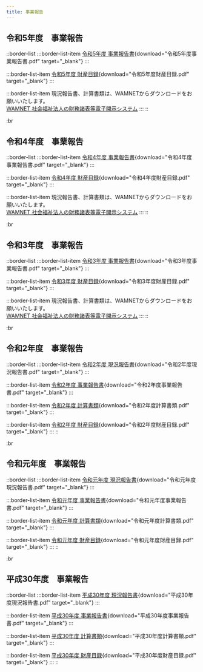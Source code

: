 ```yaml
---
title: 事業報告
---
```


## 令和5年度　事業報告

::border-list
  :::border-list-item
  [令和5年度 事業報告書](/docs/%E4%BB%A4%E5%92%8C5%E5%B9%B4%E5%BA%A6%E4%BA%8B%E6%A5%AD%E5%A0%B1%E5%91%8A%E6%9B%B8.pdf){download="令和5年度事業報告書.pdf" target="_blank"}
  :::

  :::border-list-item
  [令和5年度 財産目録](/docs/%E4%BB%A4%E5%92%8C5%E5%B9%B4%E5%BA%A6%E8%B2%A1%E7%94%A3%E7%9B%AE%E9%8C%B2.pdf){download="令和5年度財産目録.pdf" target="_blank"}
  :::

  :::border-list-item
  現況報告書、計算書類は、WAMNETからダウンロードをお願いいたします。<br/>
  [WAMNET 社会福祉法人の財務諸表等電子開示システム](https://www.wam.go.jp/wamnet/zaihyoukaiji/pub/PUB0201000E00.do?_FORMID=PUB0219000\&vo_headVO_corporationId=1616108177)
  :::
::

:br

## 令和4年度　事業報告

::border-list
  :::border-list-item
  [令和4年度 事業報告書](/docs/%E4%BB%A4%E5%92%8C4%E5%B9%B4%E5%BA%A6%E4%BA%8B%E6%A5%AD%E5%A0%B1%E5%91%8A%E6%9B%B8.pdf){download="令和4年度事業報告書.pdf" target="_blank"}
  :::

  :::border-list-item
  [令和4年度 財産目録](/docs/%E4%BB%A4%E5%92%8C4%E5%B9%B4%E5%BA%A6%E8%B2%A1%E7%94%A3%E7%9B%AE%E9%8C%B2.pdf){download="令和4年度財産目録.pdf" target="_blank"}
  :::

  :::border-list-item
  現況報告書、計算書類は、WAMNETからダウンロードをお願いいたします。<br/>
  [WAMNET 社会福祉法人の財務諸表等電子開示システム](https://www.wam.go.jp/wamnet/zaihyoukaiji/pub/PUB0201000E00.do?_FORMID=PUB0219000\&vo_headVO_corporationId=1616108177)
  :::
::

:br

## 令和3年度　事業報告

::border-list
  :::border-list-item
  [令和3年度 事業報告書](/docs/%E4%BB%A4%E5%92%8C3%E5%B9%B4%E5%BA%A6%E4%BA%8B%E6%A5%AD%E5%A0%B1%E5%91%8A%E6%9B%B8.pdf){download="令和3年度事業報告書.pdf" target="_blank"}
  :::

  :::border-list-item
  [令和3年度 財産目録](/docs/%E4%BB%A4%E5%92%8C3%E5%B9%B4%E5%BA%A6%E8%B2%A1%E7%94%A3%E7%9B%AE%E9%8C%B2.pdf){download="令和3年度財産目録.pdf" target="_blank"}
  :::

  :::border-list-item
  現況報告書、計算書類は、WAMNETからダウンロードをお願いいたします。<br/>
  [WAMNET 社会福祉法人の財務諸表等電子開示システム](https://www.wam.go.jp/wamnet/zaihyoukaiji/pub/PUB0201000E00.do?_FORMID=PUB0219000\&vo_headVO_corporationId=1616108177)
  :::
::

:br

## 令和2年度　事業報告

::border-list
  :::border-list-item
  [令和2年度 現況報告書](/docs/%E7%8F%BE%E6%B3%81%E5%A0%B1%E5%91%8A%E6%9B%B8_%E4%BB%A4%E5%92%8C3%E5%B9%B44%E6%9C%881%E6%97%A5%E7%8F%BE%E5%9C%A8.pdf){download="令和2年度現況報告書.pdf" target="_blank"}
  :::

  :::border-list-item
  [令和2年度 事業報告書](/docs/%E4%BB%A4%E5%92%8C2%E5%B9%B4%E5%BA%A6%E4%BA%8B%E6%A5%AD%E5%A0%B1%E5%91%8A%E6%9B%B8.pdf){download="令和2年度事業報告書.pdf" target="_blank"}
  :::

  :::border-list-item
  [令和2年度 計算書類](/docs/%E4%BB%A4%E5%92%8C2%E5%B9%B4%E5%BA%A6%E8%A8%88%E7%AE%97%E6%9B%B8%E9%A1%9E.pdf){download="令和2年度計算書類.pdf" target="_blank"}
  :::

  :::border-list-item
  [令和2年度 財産目録](/docs/R2%E8%B2%A1%E7%94%A3%E7%9B%AE%E9%8C%B2.pdf){download="令和2年度財産目録.pdf" target="_blank"}
  :::
::

:br

## 令和元年度　事業報告

::border-list
  :::border-list-item
  [令和元年度 現況報告書](/docs/%E4%BB%A4%E5%92%8C%E5%85%83%E5%B9%B4%E5%BA%A6%E7%8F%BE%E6%B3%81%E5%A0%B1%E5%91%8A%E6%9B%B8.pdf){download="令和元年度現況報告書.pdf" target="_blank"}
  :::

  :::border-list-item
  [令和元年度 事業報告書](/docs/%E4%BB%A4%E5%92%8C%E5%85%83%E5%B9%B4%E5%BA%A6%E4%BA%8B%E6%A5%AD%E5%A0%B1%E5%91%8A%E6%9B%B8.pdf){download="令和元年度事業報告書.pdf" target="_blank"}
  :::

  :::border-list-item
  [令和元年度 計算書類](/docs/%E4%BB%A4%E5%92%8C%E5%85%83%E5%B9%B4%E5%BA%A6%E8%A8%88%E7%AE%97%E6%9B%B8%E9%A1%9E.pdf){download="令和元年度計算書類.pdf" target="_blank"}
  :::

  :::border-list-item
  [令和元年度 財産目録](/docs/H31%E8%B2%A1%E7%94%A3%E7%9B%AE%E9%8C%B2.pdf){download="令和元年度財産目録.pdf" target="_blank"}
  :::
::

:br

## 平成30年度　事業報告

::border-list
  :::border-list-item
  [平成30年度 現況報告書](/docs/%E5%B9%B3%E6%88%9030%E5%B9%B4%E5%BA%A6%E7%8F%BE%E6%B3%81%E5%A0%B1%E5%91%8A%E6%9B%B8.pdf){download="平成30年度現況報告書.pdf" target="_blank"}
  :::

  :::border-list-item
  [平成30年度 事業報告書](/docs/%E5%B9%B3%E6%88%9030%E5%B9%B4%E5%BA%A6%E4%BA%8B%E6%A5%AD%E5%A0%B1%E5%91%8A%E6%9B%B8.pdf){download="平成30年度事業報告書.pdf" target="_blank"}
  :::

  :::border-list-item
  [平成30年度 計算書類](/docs/%E5%B9%B3%E6%88%9030%E5%B9%B4%E5%BA%A6%E8%A8%88%E7%AE%97%E6%9B%B8%E9%A1%9E.pdf){download="平成30年度計算書類.pdf" target="_blank"}
  :::

  :::border-list-item
  [平成30年度 財産目録](/docs/H30%E8%B2%A1%E7%94%A3%E7%9B%AE%E9%8C%B2.pdf){download="平成30年度財産目録.pdf" target="_blank"}
  :::
::
